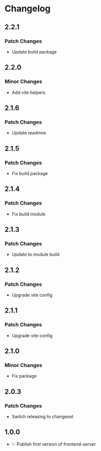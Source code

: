 # Changelog

## 2.2.1

### Patch Changes

- Update build package

## 2.2.0

### Minor Changes

- Add vite helpers

## 2.1.6

### Patch Changes

- Update readmne

## 2.1.5

### Patch Changes

- Fix build package

## 2.1.4

### Patch Changes

- Fix build module

## 2.1.3

### Patch Changes

- Update to module build

## 2.1.2

### Patch Changes

- Upgrade vite config

## 2.1.1

### Patch Changes

- Upgrade vite config

## 2.1.0

### Minor Changes

- Fix package

## 2.0.3

### Patch Changes

- Switch releasing to changeset

## 1.0.0

- ✨ Publish first version of frontend-server
